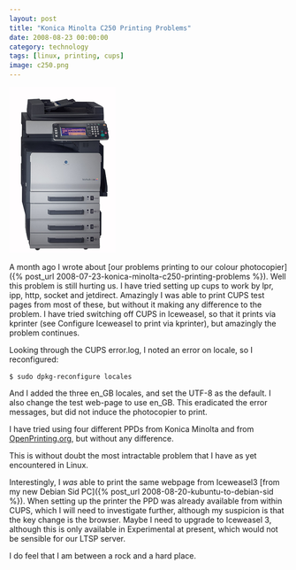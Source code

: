 ```yaml
---
layout: post
title: "Konica Minolta C250 Printing Problems"
date: 2008-08-23 00:00:00
category: technology
tags: [linux, printing, cups] 
image: c250.png
---
```


<img src="/assets/c250.png" class="image-right" alt="The Konica Minolta C250">

A month ago I wrote about [our problems printing to our colour photocopier]({% post_url 2008-07-23-konica-minolta-c250-printing-problems %}).  Well this problem is still hurting us.  I have tried setting up cups to work by lpr, ipp, http, socket and jetdirect.  Amazingly I was able to print CUPS test pages from most of these, but without it making any difference to the problem.  I have tried switching off CUPS in Iceweasel, so that it prints via kprinter (see Configure Iceweasel to print via kprinter), but amazingly the problem continues.

<!--more-->

Looking through the CUPS error.log, I noted an error on locale, so I reconfigured:

    $ sudo dpkg-reconfigure locales

And I added the three en\_GB locales, and set the UTF-8 as the default.  I also change the test web-page to use en\_GB.  This eradicated the error messages, but did not induce the photocopier to print.

I have tried using four different PPDs from Konica Minolta and from [OpenPrinting.org](http://openprinting.org), but without any difference.

This is without doubt the most intractable problem that I have as yet encountered in Linux.

Interestingly, I *was* able to print the same webpage from Iceweasel3 [from my new Debian Sid PC]({% post_url 2008-08-20-kubuntu-to-debian-sid %}).  When setting up the printer the PPD was already available from within CUPS, which I will need to investigate further, although my suspicion is that the key change is the browser.  Maybe I need to upgrade to Iceweasel 3, although this is only available in Experimental at present, which would not be sensible for our LTSP server.

I do feel that I am between a rock and a hard place.
